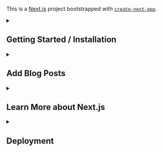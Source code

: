 This is a [Next.js](https://nextjs.org/) project bootstrapped with [`create-next-app`](https://github.com/vercel/next.js/tree/canary/packages/create-next-app).

<details>
  <summary><h2>Getting Started / Installation</h2></summary>

  Make sure you have all the dependencies installed after you've cloned the repo:

  ```bash
  npm install 
  ```

  First, run the development server:

  ```bash
  npm run dev
  # or
  yarn dev
  # or
  pnpm dev
  ```

  Open [http://localhost:3000](http://localhost:3000) with your browser to see the result.

  You can start editing the page by modifying `app/page.tsx`. The page auto-updates as you edit the file.

  [API routes](https://nextjs.org/docs/api-routes/introduction) can be accessed on [http://localhost:3000/api/hello](http://localhost:3000/api/hello). This endpoint can be edited in `pages/api/hello.ts`.

  The `pages/api` directory is mapped to `/api/*`. Files in this directory are treated as [API routes](https://nextjs.org/docs/api-routes/introduction) instead of React pages.

  This project uses [`next/font`](https://nextjs.org/docs/basic-features/font-optimization) to automatically optimize and load Inter, a custom Google Font.

  You might want to create a `.gitignore` file and include `.next/` folder which is used for caching so that it is not uploaded on GitHub. Make sure to include `.gitignore` inside the `.gitignore` file so that it is kept locally.

</details>

<details>
  <summary><h2>Add Blog Posts</h2></summary>

  In order to add Blog Posts on the site do the following:
  - Create a `.mdx` file containing the desired content and save it to `/blogs` folder.
  - To display local images, save them to `/public/images` folder and import them to your `.mdx` file using this path: `/images/<blog-post-image>`.

  Additionally, you can create new React Components and display them in your blog post by doing the following:
  - Create the component's `.tsx` file and save it to `/componets/mdx` folder.
  - Add the new component to the `components` attribute of the MDXRemote components in `/app/(default)/blogs/[slug]/page.tsx` file.
  - Import it to your `.mdx` file using React syntax.

</details>

<details>
  <summary><h2>Learn More about Next.js</h2></summary>

  To learn more about Next.js, take a look at the following resources:

  - [Next.js Documentation](https://nextjs.org/docs) - learn about Next.js features and API.
  - [Learn Next.js](https://nextjs.org/learn) - an interactive Next.js tutorial.

  You can check out [the Next.js GitHub repository](https://github.com/vercel/next.js/) - your feedback and contributions are welcome!

</details>


<details>
  <summary><h2>Deployment</h2></summary>

  ### Deploy on Vercel

  The easiest way to deploy your Next.js app is to use the [Vercel Platform](https://vercel.com/new?utm_medium=default-template&filter=next.js&utm_source=create-next-app&utm_campaign=create-next-app-readme) from the creators of Next.js.

  Check out our [Next.js deployment documentation](https://nextjs.org/docs/deployment) for more details.

</details>


